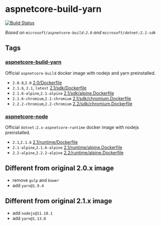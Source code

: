 # aspnetcore-build-yarn

[![Build Status](https://travis-ci.org/ZeekoZhu/aspnetcore-build-yarn.svg?branch=master)](https://travis-ci.org/ZeekoZhu/aspnetcore-build-yarn)

*Based on `microsoft/aspnetcore-build:2.0` and `microsoft/dotnet:2.1-sdk`*

## Tags

### [aspnetcore-build-yarn](https://hub.docker.com/r/zeekozhu/aspnetcore-build-yarn/)

Official `aspnetcore-build` docker image with nodejs and yarn preinstalled.

- `2.0.8`,`2.0` [2.0/Dockerfile](https://github.com/ZeekoZhu/aspnetcore-build-yarn/blob/master/2.0/Dockerfile)
- `2.1.6`, `2.1`, `latest` [2.1/sdk/Dockerfile](https://github.com/ZeekoZhu/aspnetcore-build-yarn/blob/master/2.1/sdk/Dockerfile)
- `2.1.6-alpine`,`2.1-alpine` [2.1/sdk/alpine.Dockerfile](https://github.com/ZeekoZhu/aspnetcore-build-yarn/blob/master/2.1/sdk/alpine.Dockerfile)
- `2.1.6-chromium`,`2.1-chromium` [2.1/sdk/chromium.Dockerfile](https://github.com/ZeekoZhu/aspnetcore-build-yarn/blob/master/2.1/sdk/alpine.Dockerfile)
- `2.2.2-chromium`,`2.2-chromium` [2.2/sdk/chromium.Dockerfile](https://github.com/ZeekoZhu/aspnetcore-build-yarn/blob/master/2.1/sdk/alpine.Dockerfile)

### [aspnetcore-node](https://hub.docker.com/r/zeekozhu/aspnetcore-node/)

Official `dotnet:2.x-aspnetcore-runtime` docker image with nodejs preinstalled.

- `2.1`,`2.1.6` [2.1/runtime/Dockerfile](https://github.com/ZeekoZhu/aspnetcore-build-yarn/blob/master/2.1/runtime/Dockerfile)
- `2.1-alpine`,`2.1.6-alpine` [2.1/runtime/alpine.Dockerfile](https://github.com/ZeekoZhu/aspnetcore-build-yarn/blob/master/2.1/runtime/alpine.Dockerfile)
- `2.2-alpine`,`2.2.2-alpine` [2.2/runtime/alpine.Dockerfile](https://github.com/ZeekoZhu/aspnetcore-build-yarn/blob/master/2.1/runtime/alpine.Dockerfile)

## Different from original 2.0.x image

- remove `gulp` and `bower`
- add `yarn@1.9.4`

## Different from original 2.1.x image

- add `nodejs@11.10.1`
- add `yarn@1.13.0`
